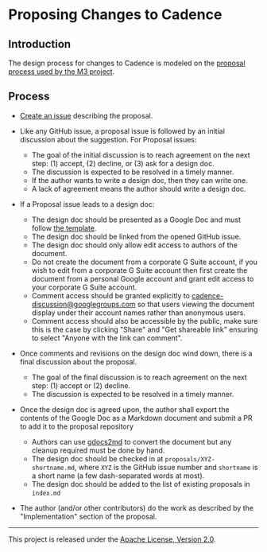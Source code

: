 # Proposing Changes to Cadence

## Introduction

The design process for changes to Cadence is modeled on the [proposal process used by the M3 project](https://github.com/m3db/proposal).

## Process

- [Create an issue](https://github.com/uber/cadence/issues/new) describing the proposal.

- Like any GitHub issue, a proposal issue is followed by an initial discussion about the suggestion. For Proposal issues:

  - The goal of the initial discussion is to reach agreement on the next step: (1) accept, (2) decline, or (3) ask for a design doc.
  - The discussion is expected to be resolved in a timely manner.
  - If the author wants to write a design doc, then they can write one.
  - A lack of agreement means the author should write a design doc.

- If a Proposal issue leads to a design doc:

  - The design doc should be presented as a Google Doc and must follow [the template](https://docs.google.com/document/d/1hpWpy5MB5l8uXfnl23lebhx-dvo79vb1jFUOyAtIHJw/edit?usp=sharing).
  - The design doc should be linked from the opened GitHub issue.
  - The design doc should only allow edit access to authors of the document.
  - Do not create the document from a corporate G Suite account, if you wish to edit from a corporate G Suite account then first create the document from a personal Google account and grant edit access to your corporate G Suite account.
  - Comment access should be granted explicitly to [cadence-discussion@googlegroups.com](mailto:cadence-discussion@googlegroups.com) so that users viewing the document display under their account names rather than anonymous users.
  - Comment access should also be accessible by the public, make sure this is the case by clicking "Share" and "Get shareable link" ensuring to select "Anyone with the link can comment".
  
- Once comments and revisions on the design doc wind down, there is a final discussion about the proposal.

  - The goal of the final discussion is to reach agreement on the next step: (1) accept or (2) decline.
  - The discussion is expected to be resolved in a timely manner.

- Once the design doc is agreed upon, the author shall export the contents of the Google Doc as a Markdown document and submit a PR to add it to the proposal repository

  - Authors can use [gdocs2md](https://github.com/mangini/gdocs2md) to convert the document but any cleanup required must be done by hand.
  - The design doc should be checked in at `proposals/XYZ-shortname.md`, where `XYZ` is the GitHub issue number and `shortname` is a short name (a few dash-separated words at most).
  - The design doc should be added to the list of existing proposals in `index.md`

- The author (and/or other contributors) do the work as described by the "Implementation" section of the proposal.

---

This project is released under the [Apache License, Version 2.0](https://github.com/uber/cadence/blob/master/LICENSE).
